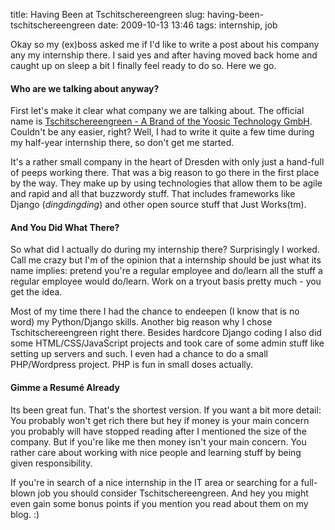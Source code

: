 title: Having Been at Tschitschereengreen
slug: having-been-tschitschereengreen
date: 2009-10-13 13:46
tags: internship, job

Okay so my (ex)boss asked me if I'd like to write a post about his company any my internship there. I said yes and after having moved back home and caught up on sleep a bit I finally feel ready to do so. Here we go.


#### Who are we talking about anyway?

First let's make it clear what company we are talking about. The official name is [Tschitschereengreen - A Brand of the Yoosic Technology GmbH](http://tschitschereengreen.com). Couldn't be any easier, right? Well, I had to write it quite a few time during my half-year internship there, so don't get me started.

It's a rather small company in the heart of Dresden with only just a hand-full of peeps working there. That was a big reason to go there in the first place by the way. They make up by using technologies that allow them to be agile and rapid and all that buzzwordy stuff. That includes frameworks like Django (*dingdingding*) and other open source stuff that Just Works(tm).


#### And You Did What There?

So what did I actually do during my internship there? Surprisingly I worked. Call me crazy but I'm of the opinion that a internship should be just what its name implies: pretend you're a regular employee and do/learn all the stuff a regular employee would do/learn. Work on a tryout basis pretty much - you get the idea.

Most of my time there I had the chance to endeepen (I know that is no word) my Python/Django skills. Another big reason why I chose Tschitschereengreen right there. Besides hardcore Django coding I also did some HTML/CSS/JavaScript projects and took care of some admin stuff like setting up servers and such. I even had a chance to do a small PHP/Wordpress project. PHP is fun in small doses actually.

#### Gimme a Resumé Already

Its been great fun. That's the shortest version. If you want a bit more detail: You probably won't get rich there but hey if money is your main concern you probably will have stopped reading after I mentioned the size of the company. But if you're like me then money isn't your main concern. You rather care about working with nice people and learning stuff by being given responsibility.

If you're in search of a nice internship in the IT area or searching for a full-blown job you should consider Tschitschereengreen. And hey you might even gain some bonus points if you mention you read about them on my blog. :)
